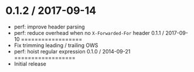 0.1.2 / 2017-09-14
==================
  * perf: improve header parsing
  * perf: reduce overhead when no `X-Forwarded-For` header
0.1.1 / 2017-09-10
==================
  * Fix trimming leading / trailing OWS
  * perf: hoist regular expression
0.1.0 / 2014-09-21
==================
  * Initial release
